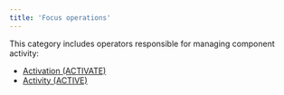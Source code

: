 ```yaml
---
title: 'Focus operations'
---
```


This category includes operators responsible for managing component activity:

-   [Activation (ACTIVATE)](Activation_ACTIVATE.md)
-   [Activity (ACTIVE)](Activity_ACTIVE.md)

  
